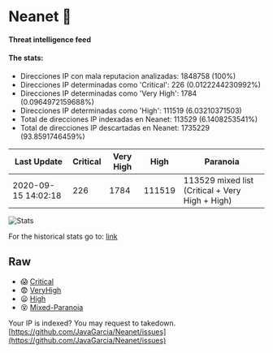 # Neanet :hocho:
#### Threat intelligence feed
#### The stats:

- Direcciones IP con mala reputacion analizadas: 1848758 (100%)
- Direcciones IP determinadas como 'Critical':  226 (0.0122244230992%)
- Direcciones IP determinadas como 'Very High':  1784 (0.0964972159688%)
- Direcciones IP determinadas como 'High':  111519 (6.03210371503)
- Total de direcciones IP indexadas en Neanet:  113529 (6.1408253541%)
- Total de direcciones IP descartadas en Neanet:  1735229 (93.8591746459%)

| Last Update | Critical | Very High | High | Paranoia |
| --- | --- | --- | --- | --- |
| 2020-09-15 14:02:18 | 226 | 1784 | 111519 | 113529 mixed list (Critical + Very High + High)|

![Stats](https://docs.google.com/spreadsheets/d/e/2PACX-1vSnaNMIXVabIpDJjufMlzH7poXnshF3mgd8Is1g9ytUEzVsP5my4Trn8f-xkoLLQ38xpL3HtmUexLo6/pubchart?oid=501124687&format=image)

For the historical stats go to: [link](/stats.csv)
## Raw
- :scream: [Critical](https://raw.githubusercontent.com/JavaGarcia/Neanet/master/blacklists/neanet_critical.txt)
- :fearful: [VeryHigh](https://raw.githubusercontent.com/JavaGarcia/Neanet/master/blacklists/neanet_veryHigh.txtt)
- :frowning: [High](https://raw.githubusercontent.com/JavaGarcia/Neanet/master/blacklists/neanet_high.txt)
- :dizzy_face: [Mixed-Paranoia](https://raw.githubusercontent.com/JavaGarcia/Neanet/master/blacklists/neanet_all.txt)


Your IP is indexed? You may request to takedown. [https://github.com/JavaGarcia/Neanet/issues](https://github.com/JavaGarcia/Neanet/issues)







































































































































































































































































































































































































































































































































































































































































































































































































































